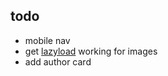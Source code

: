 ## todo
- mobile nav
- get [lazyload](https://github.com/verlok/lazyload) working for images
- add author card
